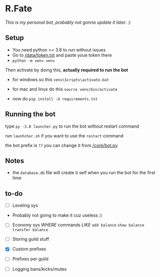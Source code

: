 # R.Fate

*This is my personal bot, probably not gonna update it later. :)*


## Setup
* You need python >= 3.8 to run without issues
* Go to [/data/token.txt](https://github.com/nxtlo/R.Fate/blob/master/data/token.txt) and paste youe token there
* `python -m venv venv`

Then activate by doing this, __actually required to run the bot__

* for windows so this `venv\Scripts\activate.bat`
* for mac and linux do this `source venv/bin/activate`

* now do `pip install -U requirements.txt`

## Running the bot

type `py -3.8 launcher.py` to run the bot without restart command

run `launhcher.sh` if you want to use the `restart` command

the bot prefix is `??` you can change it from [/core/bot.py](https://github.com/nxtlo/R.Fate/blob/master/core/bot.py)


## Notes 

* the `database.db` file will create it self when you run the bot for the first time

## to-do

- [ ] Leveling sys
 * Probably not going to make it cuz useless :)
 
- [ ] Economy sys _WHERE_ commands _LIKE_ `add balance` `show balance` `transfer balance`

- [ ] Storing guild stuff

- [x] Custom prefixes

- [ ] Prefixes per guild

- [ ] Logging bans/kicks/mutes
